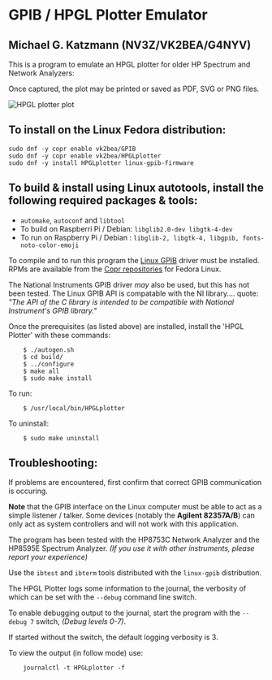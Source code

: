 GPIB / HPGL Plotter Emulator
============================

Michael G. Katzmann (NV3Z/VK2BEA/G4NYV)
------------------------------------------------------------------

This is a program to emulate an HPGL plotter for older HP Spectrum and Network Analyzers:  

Once captured, the plot may be printed or saved as PDF, SVG or PNG files.

![HPGL plotter plot](https://github.com/VK2BEA/HPGL-Plotter/assets/3782222/69d8b02c-f6bd-464a-8fb1-5b8f8d919c2e)

To install on the Linux Fedora distribution:
-------------------------------------------
`sudo dnf -y copr enable vk2bea/GPIB`  
`sudo dnf -y copr enable vk2bea/HPGLplotter`  
`sudo dnf -y install HPGLplotter linux-gpib-firmware`  

To build & install using Linux autotools, install the following required packages & tools:
----------------------------------------------------------------------
* `automake`, `autoconf` and `libtool`  
* To build on Raspberri Pi / Debian: 	`libglib2.0-dev libgtk-4-dev`
* To run on Raspberry Pi / Debian :	`libglib-2, libgtk-4, libgpib, fonts-noto-color-emoji`

To compile and to run this program the [Linux GPIB](https://linux-gpib.sourceforge.io/) driver must be installed. RPMs are available from the [Copr repositories](https://copr.fedorainfracloud.org/coprs/vk2bea/GPIB/) for Fedora Linux.

The National Instruments GPIB driver *may* also be used, but this has not been tested. The Linux GPIB API is compatable with the NI library.... quote: *"The API of the C library is intended to be compatible with National Instrument's GPIB library."*

Once the prerequisites (as listed above) are installed, install the 'HPGL Plotter' with these commands:

        $ ./autogen.sh
        $ cd build/
        $ ../configure
        $ make all
        $ sudo make install
To run:
        
        $ /usr/local/bin/HPGLplotter

To uninstall:
        
        $ sudo make uninstall

Troubleshooting:
----------------------------------------------------------------------
If problems are encountered, first confirm that correct GPIB communication is occuring. 

**Note** that the GPIB interface on the Linux computer must be able to act as a simple listener / talker. Some devices (notably the **Agilent 82357A/B**) can only act as system controllers and will not work with this application.

The program has been tested with the HP8753C Network Analyzer and the HP8595E Spectrum Analyzer. <em>(If you use it with other instruments, please report your experience)</em>

Use the `ibtest` and `ibterm` tools distributed with the `linux-gpib` distribution.

The HPGL Plotter logs some information to the journal, the verbosity of which can be set with the `--debug` command line switch.

To enable debugging output to the journal, start the program with the `--debug 7` switch, <em>(Debug levels 0-7)</em>.

If started without the switch, the default logging verbosity is 3.

To view the output (in follow mode) use:

        journalctl -t HPGLplotter -f
